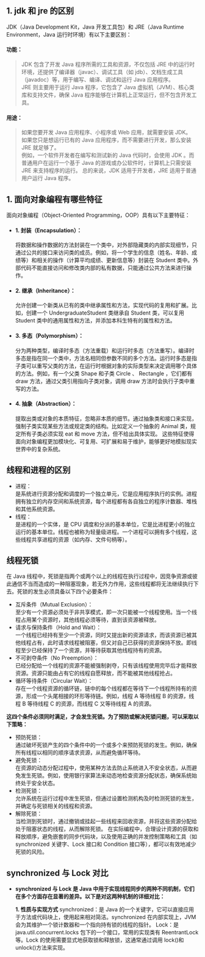 ## 1. jdk 和 jre 的区别

JDK（Java Development Kit，Java 开发工具包）和 JRE（Java Runtime Environment，Java 运行时环境）有以下主要区别：

#### 功能：

> JDK 包含了开发 Java 程序所需的工具和资源，不仅包括 JRE 中的运行时环境，还提供了编译器（javac）、调试工具（如 jdb）、文档生成工具（javadoc）等，用于编写、编译、调试和运行 Java 应用程序。  
>  JRE 则主要用于运行 Java 程序，它包含了 Java 虚拟机（JVM）、核心类库和支持文件，确保 Java 程序能够在计算机上正常运行，但不包含开发工具。

#### 用途：

> 如果您要开发 Java 应用程序、小程序或 Web 应用，就需要安装 JDK。  
>  如果您只是想运行已有的 Java 应用程序，而不需要进行开发，那么安装 JRE 就足够了。  
>  例如，一个软件开发者在编写和测试新的 Java 代码时，会使用 JDK 。而普通用户在运行一个基于 Java 的游戏或办公软件时，计算机上只需安装 JRE 来支持程序的运行。
> 总的来说，JDK 适用于开发者，JRE 适用于普通用户运行 Java 程序。

## 1. 面向对象编程有哪些特征

面向对象编程（Object-Oriented Programming，OOP）具有以下主要特征：

- #### 1. 封装（Encapsulation）：
  将数据和操作数据的方法封装在一个类中，对外部隐藏类的内部实现细节，只通过公共的接口来访问类的成员。例如，将一个学生的信息（姓名、年龄、成绩等）和相关的操作（计算平均成绩、更新信息等）封装在 Student 类中。外部代码不能直接访问和修改类内部的私有数据，只能通过公共方法来进行操作。
- #### 2. 继承（Inheritance）：
  允许创建一个新类从已有的类中继承属性和方法，实现代码的复用和扩展。比如，创建一个 UndergraduateStudent 类继承自 Student 类，可以复用 Student 类中的通用属性和方法，并添加本科生特有的属性和方法。
- #### 3. 多态（Polymorphism）：
  分为两种类型，编译时多态（方法重载）和运行时多态（方法重写）。编译时多态是指在同一个类中，方法名相同但参数不同的多个方法。运行时多态是指子类可以重写父类的方法，在运行时根据对象的实际类型来决定调用哪个具体的方法。例如，有一个父类 Shape 和子类 Circle 、 Rectangle ，它们都有 draw 方法，通过父类引用指向子类对象，调用 draw 方法时会执行子类中重写的方法。
- #### 4. 抽象（Abstraction）：
  提取出类或对象的本质特征，忽略非本质的细节。通过抽象类和接口来实现，强制子类实现某些方法或规定类的结构。比如定义一个抽象的 Animal 类，规定所有子类必须实现 eat 和 move 方法，但不给出具体实现。
  这些特征使得面向对象编程更加模块化、可复用、可扩展和易于维护，能够更好地模拟现实世界中的复杂系统。

## 线程和进程的区别

- 进程：  
  是系统进行资源分配和调度的一个独立单元，它是应用程序执行的实例。进程拥有独立的内存空间和系统资源，每个进程都有各自独立的程序计数器、堆栈和其他系统资源。
- 线程：  
  是进程的一个实体，是 CPU 调度和分派的基本单位，它是比进程更小的独立运行的基本单位。线程也被称为轻量级进程。一个进程可以拥有多个线程，这些线程共享进程的资源（如内存、文件句柄等）。

## 线程死锁

在 Java 线程中，死锁是指两个或两个以上的线程在执行过程中，因竞争资源或彼此通信不当而造成的一种阻塞现象，若无外力作用，这些线程都将无法继续执行下去。死锁的发生必须具备以下四个必要条件：

- 互斥条件（Mutual Exclusion）：  
  至少有一个资源必须处于非共享模式，即一次只能被一个线程使用。当一个线程占用某个资源时，其他线程必须等待，直到该资源被释放。
- 请求与保持条件（Hold and Wait）：  
  一个线程已经持有至少一个资源，同时又提出新的资源请求，而该资源已被其他线程占有，此时请求线程被阻塞，但又对自己已获得的资源保持不放。即线程至少已经保持了一个资源，并等待获取其他线程持有的资源。
- 不可剥夺条件（No Preemption）：  
  已经分配给一个线程的资源不能被强制剥夺，只有该线程使用完毕后才能释放资源。资源只能由占有它的线程自愿释放，而不能被其他线程抢占。
- 循环等待条件（Circular Wait）：  
   存在一个线程资源的循环链，链中的每个线程都在等待下一个线程所持有的资源，形成一个头尾相接的环形等待链。例如，线程 A 等待线程 B 的资源，线程 B 等待线程 C 的资源，而线程 C 又等待线程 A 的资源。

**这四个条件必须同时满足，才会发生死锁。为了预防或解决死锁问题，可以采取以下策略：**

- 预防死锁：  
  通过破坏死锁产生的四个条件中的一个或多个来预防死锁的发生。例如，确保所有线程以相同的顺序请求资源，从而避免循环等待。
- 避免死锁：  
  在资源的动态分配过程中，使用某种方法去防止系统进入不安全状态，从而避免发生死锁。例如，使用银行家算法来动态地检查资源分配状态，确保系统始终处于安全状态。
- 检测死锁：  
  允许系统在运行过程中发生死锁，但通过设置检测机构及时检测死锁的发生，并确定与死锁相关的线程和资源。
- 解除死锁：  
  当检测到死锁时，通过撤销或挂起一些线程来回收资源，并将这些资源分配给处于阻塞状态的线程，从而解除死锁。
  在实际编程中，合理设计资源的获取和释放顺序，避免嵌套的同步代码块，以及使用正确的并发控制策略和工具（如 synchronized 关键字、Lock 接口和 Condition 接口等），都可以有效地减少死锁的风险。

## synchronized 与 Lock 对比

- **synchronized 与 Lock 是 Java 中用于实现线程同步的两种不同机制，它们在多个方面存在显著的差异。以下是对这两种机制的详细对比：**

  **1. 性质与实现方式**
  synchronized：是 Java 的一个关键字，它可以直接应用于方法或代码块上，使用起来相对简洁。synchronized 在内部实现上，JVM 会为其维护一个锁计数器和一个指向持有锁的线程的指针。
  Lock：是 java.util.concurrent.locks 包下的一个接口，常用的实现类有 ReentrantLock 等。Lock 的使用需要显式地获取锁和释放锁，这通常通过调用 lock()和 unlock()方法来实现。
